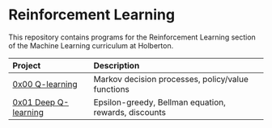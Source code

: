 # Reinforcement Learning

This repository contains programs for the Reinforcement Learning section of the Machine Learning curriculum at Holberton.

| Project                                                                        | Description                                          |
| :----------------------------------------------------------------------------- | :--------------------------------------------------- |
| [0x00 Q-learning](./0x00-q_learning)                                           | Markov decision processes, policy/value functions    |
| [0x01 Deep Q-learning](./0x01-deep_q_learning)                                 | Epsilon-greedy, Bellman equation, rewards, discounts |
